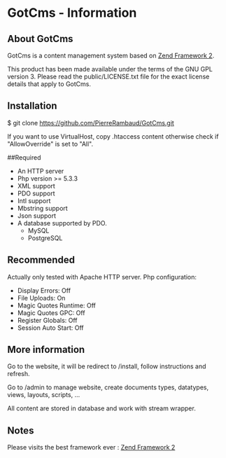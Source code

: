# GotCms - Information

## About GotCms

GotCms is a content management system based on [Zend Framework 2](http://framework.zend.com/zf2/). 

This product has been made available under the terms of the GNU GPL version 3.
Please read the public/LICENSE.txt file for the exact
license details that apply to GotCms.

## Installation
$ git clone https://github.com/PierreRambaud/GotCms.git

If you want to use VirtualHost, copy .htaccess content otherwise check if "AllowOverride" is set to "All".

##Required

- An HTTP server
- Php version >= 5.3.3
- XML support
- PDO support
- Intl support
- Mbstring support
- Json support
- A database supported by PDO.
    - MySQL
    - PostgreSQL

## Recommended

Actually only tested with Apache HTTP server.
Php configuration: 
- Display Errors: Off
- File Uploads: On
- Magic Quotes Runtime: Off
- Magic Quotes GPC: Off
- Register Globals: Off
- Session Auto Start: Off


## More information

Go to the website, it will be redirect to /install, follow instructions and refresh.

Go to /admin to manage website, create documents types, datatypes, views, layouts, scripts, ...

All content are stored in database and work with stream wrapper.

## Notes

Please visits the best framework ever : [Zend Framework 2](http://framework.zend.com/zf2/)
